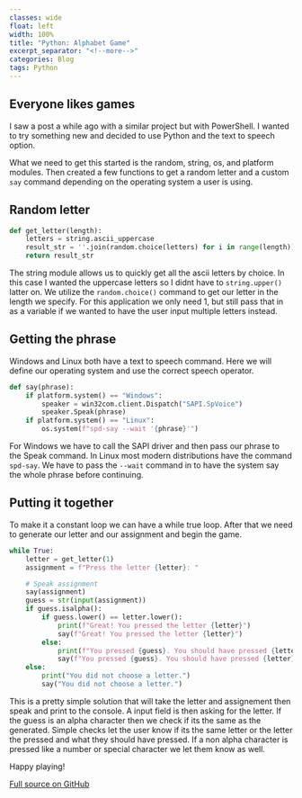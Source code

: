 ```yaml
---
classes: wide
float: left
width: 100%
title: "Python: Alphabet Game"
excerpt_separator: "<!--more-->"
categories: Blog
tags: Python
---
```


## Everyone likes games

I saw a post a while ago with a similar project but with PowerShell. I wanted to try something new and decided to use Python and the text to speech option.

<!--more-->

What we need to get this started is the random, string, os, and platform modules. Then created a few functions to get a random letter and a custom ```say``` command depending on the operating system a user is using. 

## Random letter

```python
def get_letter(length):
    letters = string.ascii_uppercase
    result_str = ''.join(random.choice(letters) for i in range(length))
    return result_str
```

The string module allows us to quickly get all the ascii letters by choice. In this case I wanted the uppercase letters so I didnt have to ```string.upper()``` latter on. We utilize the ```random.choice()``` command to get our letter in the length we specify. For this application we only need 1, but still pass that in as a variable if we wanted to have the user input multiple letters instead. 

## Getting the phrase

Windows and Linux both have a text to speech command. Here we will define our operating system and use the correct speech operator. 

```python
def say(phrase):
    if platform.system() == "Windows":
        speaker = win32com.client.Dispatch("SAPI.SpVoice")
        speaker.Speak(phrase)
    if platform.system() == "Linux":
        os.system(f"spd-say --wait '{phrase}'")
```

For Windows we have to call the SAPI driver and then pass our phrase to the Speak command. In Linux most modern distributions have the command ```spd-say```. We have to pass the ```--wait``` command in to have the system say the whole phrase before continuing. 

## Putting it together

To make it a constant loop we can have a while true loop. After that we need to generate our letter and our assignment and begin the game. 

```python
while True:
    letter = get_letter(1)
    assignment = f"Press the letter {letter}: "

    # Speak assignment
    say(assignment)
    guess = str(input(assignment))
    if guess.isalpha():
        if guess.lower() == letter.lower():
            print(f"Great! You pressed the letter {letter}")
            say(f"Great! You pressed the letter {letter}")
        else:
            print(f"You pressed {guess}. You should have pressed {letter}")
            say(f"You pressed {guess}. You should have pressed {letter}")
    else:
        print("You did not choose a letter.")
        say("You did not choose a letter.")
```

This is a pretty simple solution that will take the letter and assignement then speak and print to the console. A input field is then asking for the letter. If the guess is an alpha character then we check if its the same as the generated. Simple checks let the user know if its the same letter or the letter the pressed and what they should have pressed. If a non alpha character is pressed like a number or special character we let them know as well. 

Happy playing! 

[Full source on GitHub](https://github.com/cjerrington/UsefulScripts/blob/master/Python/alphagame.py)
